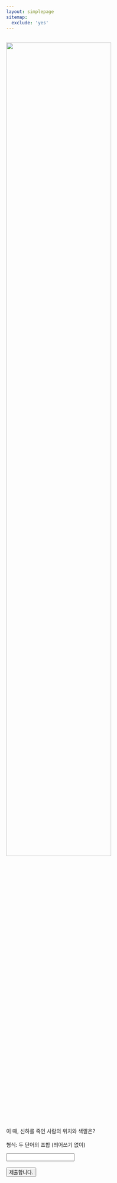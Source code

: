 ```yaml
---
layout: simplepage
sitemap:
  exclude: 'yes'
---
```


<script>
  function jsMove(){
    var baselink = "/labyrinth/un3"
    var pc = document.getElementById('passcode').value;
    alert("접속을 시도합니다. 404에러는 유효하지 않은 비밀번호를 의미합니다.");
    window.open(baselink.concat(pc.toLowerCase()));
  }
</script>


<p>
<br>
<img src="https://seil0224.github.io/images/hierarchy.png" style="width: 75%; height: auto;">
<br>
이 때, 신하를 죽인 사람의 위치와 색깔은?<br>
<br>
형식: 두 단어의 조합 (띄어쓰기 없이) <br>
  <form autocomplete='off' onsubmit = "jsMove();">
      <input id = 'passcode' type='text' required><br><br>
      <input type = 'submit' value = '제출합니다.'>
    </form>
</p>

